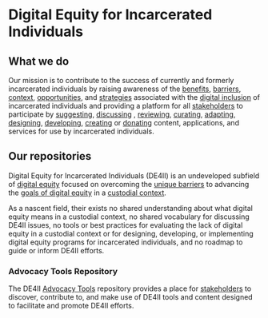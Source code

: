 <!-- EDIT README TEXT REPLACE EXISTING
part 1 of ?
https://github.com/DE4II/advocacy-tools
-->

<!-- EDIT REPLACE EXISTING
https://github.com/DE4II/advocacy-tools/wiki/Mission-Statement
-->

# Digital Equity for Incarcerated Individuals

## What we do

Our mission is to contribute to the success of currently and formerly incarcerated individuals by raising awareness of the [benefits](https://github.com/DE4II/advocacy-tools/wiki/Digital-Equity-Benefits), [barriers](https://github.com/DE4II/advocacy-tools/wiki/Unique-Barriers), [context](https://github.com/DE4II/advocacy-tools/wiki/Custodial-Context),  [opportunities](https://github.com/DE4II/advocacy-tools/wiki/Unique-Opportunities), and [strategies](https://github.com/DE4II/advocacy-tools/wiki/Unique-Strategies) associated with the [digital inclusion](https://github.com/DE4II/advocacy-tools/wiki/Digital-Inclusion) of incarcerated individuals and providing a platform for all [stakeholders](https://github.com/DE4II/advocacy-tools/wiki/Stakeholders) to participate by [suggesting](https://github.com/DE4II/advocacy-tools/wiki/Make-a-Suggestion), [discussing](https://github.com/DE4II/advocacy-tools/wiki/Join-a-Discussion) , [reviewing](https://github.com/DE4II/advocacy-tools/wiki/Review-an-Asset),  [curating](https://github.com/DE4II/advocacy-tools/wiki/Curate-an-Asset-Map), [adapting](https://github.com/DE4II/advocacy-tools/wiki/Adapt-an-Asset), [designing](https://github.com/DE4II/advocacy-tools/wiki/Design-an-Asset), [developing](https://github.com/DE4II/advocacy-tools/wiki/Develop-an-Asset), [creating](https://github.com/DE4II/advocacy-tools/wiki/Create-Content) or [donating](https://github.com/DE4II/advocacy-tools/wiki/Donate-Content) content, applications, and services for use by incarcerated individuals.


<!-- extra line -->
<!-- readme part 2 of -->

## Our repositories

Digital Equity for Incarcerated Individuals (DE4II) is an undeveloped subfield of [digital equity](https://github.com/DE4II/advocacy-tools/wiki/Digital-Equity) focused on overcoming the [unique barriers](https://github.com/DE4II/advocacy-tools/wiki/Unique-Barriers) to advancing the [goals of digital equity](https://github.com/DE4II/advocacy-tools/wiki/Goals-of-Digital-Equity) in a [custodial context](https://github.com/DE4II/advocacy-tools/wiki/Custodial-Context).

As a nascent field, their exists no shared understanding about what digital equity means in a custodial context, no shared vocabulary for discussing DE4II issues, no tools or best practices for evaluating the lack of digital equity in a custodial context or for designing, developing, or implementing digital equity programs for incarcerated individuals, and no roadmap to guide or inform DE4II efforts.

### Advocacy Tools Repository

The DE4II [Advocacy Tools](https://github.com/DE4II/advocacy-tools) repository provides a place for [stakeholders](https://github.com/DE4II/advocacy-tools/wiki/Stakeholders) to discover, contribute to, and make use of DE4II tools and content designed to facilitate and promote DE4II efforts.

<!-- extra line -->